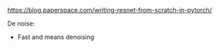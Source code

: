 https://blog.paperspace.com/writing-resnet-from-scratch-in-pytorch/

De noise:
- Fast and means denoising